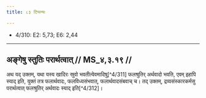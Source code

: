 ```yaml
---
title: ८३ टिप्पन्यः

---
```

- 4/310: E2: 5,73; E6: 2,44

____________________________________________


## अङ्गेषु स्तुतिः परार्थत्वात् // MS_४,३.१९ //

अथ यद् उक्तम्, यथा यस्य खादिरः स्रुवो भवतीत्येवमादिषु[^4/311] फलश्रुतिर् अर्थवादो भवति, एवम् इहापि स्याद् इति, युक्तं तत्र फलार्थवादः, फलविध्यसंभवात्, फलार्थवादसंबवाच् च। तद् उक्तम्, द्रव्यसंस्कारकर्मसु परार्थत्वात् फलश्रुतिर् अर्थवादः स्याद् इति[^4/312]।
